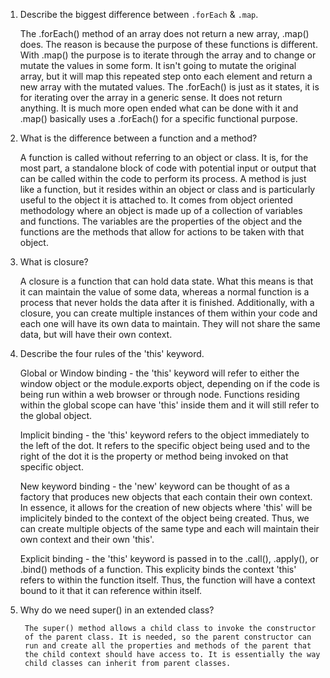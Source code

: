 1. Describe the biggest difference between `.forEach` & `.map`.

    The .forEach() method of an array does not return a new array, .map() does.
    The reason is because the purpose of these functions is different. With
    .map() the purpose is to iterate through the array and to change or mutate
    the values in some form. It isn't going to mutate the original array, but it
    will map this repeated step onto each element and return a new array with 
    the mutated values. The .forEach() is just as it states, it is for iterating
    over the array in a generic sense. It does not return anything. It is much 
    more open ended what can be done with it and .map() basically uses a
    .forEach() for a specific functional purpose.

2. What is the difference between a function and a method?

    A function is called without referring to an object or class. It is, for the
    most part, a standalone block of code with potential input or output that
    can be called within the code to perform its process. A method is just like
    a function, but it resides within an object or class and is particularly
    useful to the object it is attached to. It comes from object oriented 
    methodology where an object is made up of a collection of variables and 
    functions. The variables are the properties of the object and the functions
    are the methods that allow for actions to be taken with that object.

3. What is closure?

    A closure is a function that can hold data state. What this means is that
    it can maintain the value of some data, whereas a normal function is a
    process that never holds the data after it is finished. Additionally, with
    a closure, you can create multiple instances of them within your code and
    each one will have its own data to maintain. They will not share the same
    data, but will have their own context.

4. Describe the four rules of the 'this' keyword.

    Global or Window binding - the 'this' keyword will refer to either the
        window object or the module.exports object, depending on if the
        code is being run within a web browser or through node. Functions
        residing within the global scope can have 'this' inside them and it
        will still refer to the global object.

    Implicit binding - the 'this' keyword refers to the object immediately
        to the left of the dot. It refers to the specific object being used
        and to the right of the dot it is the property or method being 
        invoked on that specific object.

    New keyword binding - the 'new' keyword can be thought of as a factory
        that produces new objects that each contain their own context. In
        essence, it allows for the creation of new objects where 'this' will
        be implicitely binded to the context of the object being created.
        Thus, we can create multiple objects of the same type and each will
        maintain their own context and their own 'this'.
    
    Explicit binding - the 'this' keyword is passed in to the .call(),
        .apply(), or .bind() methods of a function. This explicity binds
        the context 'this' refers to within the function itself. Thus,
        the function will have a context bound to it that it can reference
        within itself.

5. Why do we need super() in an extended class?

        The super() method allows a child class to invoke the constructor
        of the parent class. It is needed, so the parent constructor can
        run and create all the properties and methods of the parent that 
        the child context should have access to. It is essentially the way
        child classes can inherit from parent classes.
